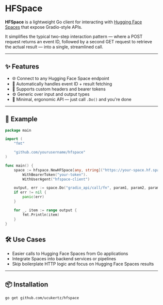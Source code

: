 # HFSpace

**HFSpace** is a lightweight Go client for interacting with [Hugging Face Spaces](https://huggingface.co/spaces) that expose Gradio-style APIs.

It simplifies the typical two-step interaction pattern — where a POST request returns an event ID, followed by a second GET request to retrieve the actual result — into a single, streamlined call.

---

## ✨ Features

- 🌐 Connect to any Hugging Face Space endpoint  
- 🔁 Automatically handles event ID + result fetching  
- 🔐 Supports custom headers and bearer tokens  
- ⚙️ Generic over input and output types  
- 🧼 Minimal, ergonomic API — just call `.Do()` and you're done  

---

## 🚀 Example

```go
package main

import (
	"fmt"

	"github.com/yourusername/hfspace"
)

func main() {
	space := hfspace.NewHFSpace[any, string]("https://your-space.hf.space").
		WithBearerToken("your-token").
		WithUserAgent("hfspace-client")

	output, err := space.Do("gradio_api/call/fn", param1, param2, param3)
	if err != nil {
		panic(err)
	}

	for _, item := range output {
		fmt.Println(item)
	}
}
```

## 🛠️ Use Cases

- Easier calls to Hugging Face Spaces from Go applications
- Integrate Spaces into backend services or pipelines
- Skip boilerplate HTTP logic and focus on Hugging Face Spaces results

---

## 📦 Installation

```bash
go get github.com/ucukertz/hfspace
```